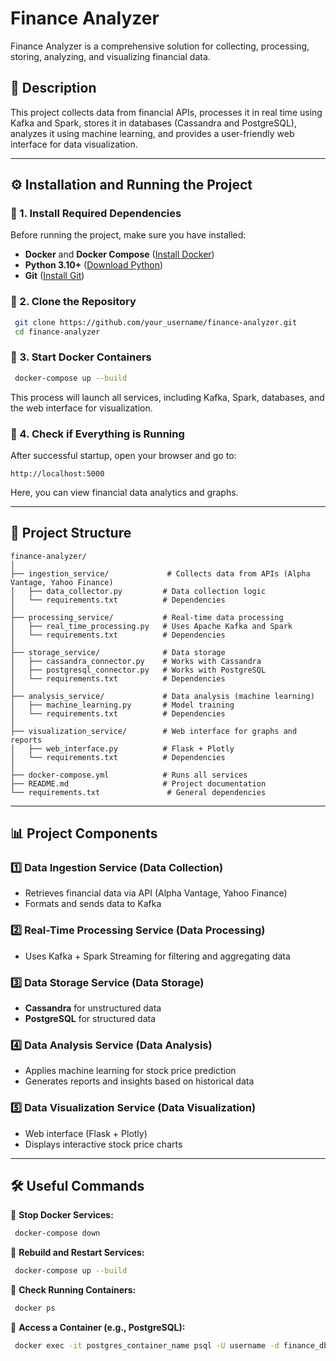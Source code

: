 # Finance Analyzer

Finance Analyzer is a comprehensive solution for collecting, processing, storing, analyzing, and visualizing financial data.

## 📌 Description

This project collects data from financial APIs, processes it in real time using Kafka and Spark, stores it in databases (Cassandra and PostgreSQL), analyzes it using machine learning, and provides a user-friendly web interface for data visualization.

---

## ⚙️ Installation and Running the Project

### 🔹 1. Install Required Dependencies

Before running the project, make sure you have installed:
- **Docker** and **Docker Compose** ([Install Docker](https://docs.docker.com/get-docker/))
- **Python 3.10+** ([Download Python](https://www.python.org/downloads/))
- **Git** ([Install Git](https://git-scm.com/downloads))

### 🔹 2. Clone the Repository
```bash
 git clone https://github.com/your_username/finance-analyzer.git
 cd finance-analyzer
```

### 🔹 3. Start Docker Containers
```bash
 docker-compose up --build
```
This process will launch all services, including Kafka, Spark, databases, and the web interface for visualization.

### 🔹 4. Check if Everything is Running
After successful startup, open your browser and go to:
```
http://localhost:5000
```
Here, you can view financial data analytics and graphs.

---

## 📂 Project Structure

```
finance-analyzer/
│
├── ingestion_service/             # Collects data from APIs (Alpha Vantage, Yahoo Finance)
│   ├── data_collector.py         # Data collection logic
│   └── requirements.txt          # Dependencies
│
├── processing_service/           # Real-time data processing
│   ├── real_time_processing.py   # Uses Apache Kafka and Spark
│   └── requirements.txt          # Dependencies
│
├── storage_service/              # Data storage
│   ├── cassandra_connector.py    # Works with Cassandra
│   ├── postgresql_connector.py   # Works with PostgreSQL
│   └── requirements.txt          # Dependencies
│
├── analysis_service/             # Data analysis (machine learning)
│   ├── machine_learning.py       # Model training
│   └── requirements.txt          # Dependencies
│
├── visualization_service/        # Web interface for graphs and reports
│   ├── web_interface.py          # Flask + Plotly
│   └── requirements.txt          # Dependencies
│
├── docker-compose.yml            # Runs all services
├── README.md                     # Project documentation
└── requirements.txt               # General dependencies
```

---

## 📊 Project Components

### 1️⃣ Data Ingestion Service (Data Collection)
- Retrieves financial data via API (Alpha Vantage, Yahoo Finance)
- Formats and sends data to Kafka

### 2️⃣ Real-Time Processing Service (Data Processing)
- Uses Kafka + Spark Streaming for filtering and aggregating data

### 3️⃣ Data Storage Service (Data Storage)
- **Cassandra** for unstructured data
- **PostgreSQL** for structured data

### 4️⃣ Data Analysis Service (Data Analysis)
- Applies machine learning for stock price prediction
- Generates reports and insights based on historical data

### 5️⃣ Data Visualization Service (Data Visualization)
- Web interface (Flask + Plotly)
- Displays interactive stock price charts

---

## 🛠 Useful Commands

📌 **Stop Docker Services:**
```bash
 docker-compose down
```

📌 **Rebuild and Restart Services:**
```bash
 docker-compose up --build
```

📌 **Check Running Containers:**
```bash
 docker ps
```

📌 **Access a Container (e.g., PostgreSQL):**
```bash
 docker exec -it postgres_container_name psql -U username -d finance_db
```


